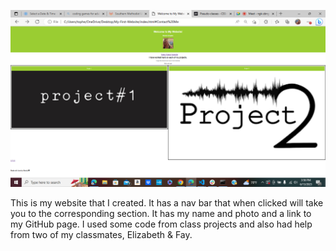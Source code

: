 ![Website Scrrenshot](./Images/Screenshot%20(45).png)

This is my website that I created. It has a nav bar that when clicked will take you to the corresponding section. It has my name and photo and a link to my GitHub page. I used some code from class projects and also had help from two of my classmates, Elizabeth & Fay.